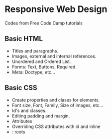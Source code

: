 # Responsive Web Design
Codes from Free Code Camp tutorials

## Basic HTML

* Titles and paragraphs.
* Images, external and internal references.
* Unordered and Ordered List.
* Forms: Text, Buttons, Required.
* Meta: Doctype, etc...

## Basic CSS

* Create properties and clases for elements.
* Font size, Font, Family, Size of images, etc...
* Id's and classes.
* Editing padding and margin.
* Attributes
* Overriding CSS attributes with id and inline
* : roots
